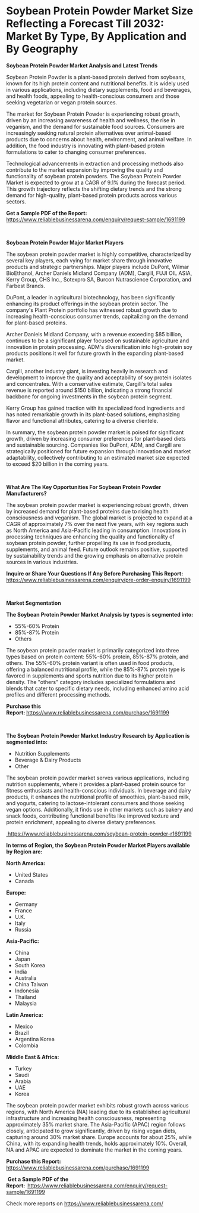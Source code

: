 <p><h1>Soybean Protein Powder Market Size Reflecting a Forecast Till 2032: Market By Type, By Application and By Geography</h1></p><p><strong>Soybean Protein Powder Market Analysis and Latest Trends</strong></p>
<p><p>Soybean Protein Powder is a plant-based protein derived from soybeans, known for its high protein content and nutritional benefits. It is widely used in various applications, including dietary supplements, food and beverages, and health foods, appealing to health-conscious consumers and those seeking vegetarian or vegan protein sources. </p><p>The market for Soybean Protein Powder is experiencing robust growth, driven by an increasing awareness of health and wellness, the rise in veganism, and the demand for sustainable food sources. Consumers are increasingly seeking natural protein alternatives over animal-based products due to concerns about health, environment, and animal welfare. In addition, the food industry is innovating with plant-based protein formulations to cater to changing consumer preferences.</p><p>Technological advancements in extraction and processing methods also contribute to the market expansion by improving the quality and functionality of soybean protein powders. The Soybean Protein Powder Market is expected to grow at a CAGR of 9.1% during the forecast period. This growth trajectory reflects the shifting dietary trends and the strong demand for high-quality, plant-based protein products across various sectors.</p></p>
<p><strong>Get a Sample PDF of the Report:&nbsp;</strong> <a href="https://www.reliablebusinessarena.com/enquiry/request-sample/1691199?utm_campaign=1841&utm_medium=2&utm_source=Github&utm_content=ia&utm_term=07012025&utm_id=soybean-protein-powder">https://www.reliablebusinessarena.com/enquiry/request-sample/1691199</a></p>
<p>&nbsp;</p>
<p><strong>Soybean Protein Powder Major Market Players</strong></p>
<p><p>The soybean protein powder market is highly competitive, characterized by several key players, each vying for market share through innovative products and strategic partnerships. Major players include DuPont, Wilmar BioEthanol, Archer Daniels Midland Company (ADM), Cargill, FUJI OIL ASIA, Kerry Group, CHS Inc., Sotexpro SA, Burcon Nutrascience Corporation, and Farbest Brands.</p><p>DuPont, a leader in agricultural biotechnology, has been significantly enhancing its product offerings in the soybean protein sector. The company's Plant Protein portfolio has witnessed robust growth due to increasing health-conscious consumer trends, capitalizing on the demand for plant-based proteins.</p><p>Archer Daniels Midland Company, with a revenue exceeding $85 billion, continues to be a significant player focused on sustainable agriculture and innovation in protein processing. ADM's diversification into high-protein soy products positions it well for future growth in the expanding plant-based market.</p><p>Cargill, another industry giant, is investing heavily in research and development to improve the quality and acceptability of soy protein isolates and concentrates. With a conservative estimate, Cargill's total sales revenue is reported around $150 billion, indicating a strong financial backbone for ongoing investments in the soybean protein segment.</p><p>Kerry Group has gained traction with its specialized food ingredients and has noted remarkable growth in its plant-based solutions, emphasizing flavor and functional attributes, catering to a diverse clientele.</p><p>In summary, the soybean protein powder market is poised for significant growth, driven by increasing consumer preferences for plant-based diets and sustainable sourcing. Companies like DuPont, ADM, and Cargill are strategically positioned for future expansion through innovation and market adaptability, collectively contributing to an estimated market size expected to exceed $20 billion in the coming years.</p></p>
<p>&nbsp;</p>
<p><strong>What Are The Key Opportunities For Soybean Protein Powder Manufacturers?</strong></p>
<p><p>The soybean protein powder market is experiencing robust growth, driven by increased demand for plant-based proteins due to rising health consciousness and veganism. The global market is projected to expand at a CAGR of approximately 7% over the next five years, with key regions such as North America and Asia-Pacific leading in consumption. Innovations in processing techniques are enhancing the quality and functionality of soybean protein powder, further propelling its use in food products, supplements, and animal feed. Future outlook remains positive, supported by sustainability trends and the growing emphasis on alternative protein sources in various industries.</p></p>
<p><strong>Inquire or Share Your Questions If Any Before Purchasing This Report:</strong> <a href="https://www.reliablebusinessarena.com/enquiry/pre-order-enquiry/1691199?utm_campaign=1841&utm_medium=2&utm_source=Github&utm_content=ia&utm_term=07012025&utm_id=soybean-protein-powder">https://www.reliablebusinessarena.com/enquiry/pre-order-enquiry/1691199</a></p>
<p>&nbsp;</p>
<p><strong>Market Segmentation</strong></p>
<p><strong>The Soybean Protein Powder Market Analysis by types is segmented into:</strong></p>
<p><ul><li>55%-60% Protein</li><li>85%-87% Protein</li><li>Others</li></ul></p>
<p><p>The soybean protein powder market is primarily categorized into three types based on protein content: 55%-60% protein, 85%-87% protein, and others. The 55%-60% protein variant is often used in food products, offering a balanced nutritional profile, while the 85%-87% protein type is favored in supplements and sports nutrition due to its higher protein density. The "others" category includes specialized formulations and blends that cater to specific dietary needs, including enhanced amino acid profiles and different processing methods.</p></p>
<p><strong>Purchase this Report:&nbsp;</strong><a href="https://www.reliablebusinessarena.com/purchase/1691199?utm_campaign=1841&utm_medium=2&utm_source=Github&utm_content=ia&utm_term=07012025&utm_id=soybean-protein-powder">https://www.reliablebusinessarena.com/purchase/1691199</a></p>
<p>&nbsp;</p>
<p><strong>The Soybean Protein Powder Market Industry Research by Application is segmented into:</strong></p>
<p><ul><li>Nutrition Supplements</li><li>Beverage & Dairy Products</li><li>Other</li></ul></p>
<p><p>The soybean protein powder market serves various applications, including nutrition supplements, where it provides a plant-based protein source for fitness enthusiasts and health-conscious individuals. In beverage and dairy products, it enhances the nutritional profile of smoothies, plant-based milk, and yogurts, catering to lactose-intolerant consumers and those seeking vegan options. Additionally, it finds use in other markets such as bakery and snack foods, contributing functional benefits like improved texture and protein enrichment, appealing to diverse dietary preferences.</p></p>
<p><a href="https://www.reliablebusinessarena.com/soybean-protein-powder-r1691199?utm_campaign=1841&utm_medium=2&utm_source=Github&utm_content=ia&utm_term=07012025&utm_id=soybean-protein-powder">&nbsp;https://www.reliablebusinessarena.com/soybean-protein-powder-r1691199</a></p>
<p><strong>In terms of Region, the Soybean Protein Powder Market Players available by Region are:</strong></p>
<p>
    <p> <strong> North America: </strong>
        <ul>
            <li>United States</li>
            <li>Canada</li>
        </ul>
        </p> 
    <p> <strong> Europe: </strong>
        <ul>
            <li>Germany</li>
            <li>France</li>
            <li>U.K.</li>
            <li>Italy</li>
            <li>Russia</li>
        </ul>
        </p> 
    <p> <strong> Asia-Pacific: </strong>
        <ul>
            <li>China</li>
            <li>Japan</li>
            <li>South Korea</li>
            <li>India</li>
            <li>Australia</li>
            <li>China Taiwan</li>
            <li>Indonesia</li>
            <li>Thailand</li>
            <li>Malaysia</li>
        </ul>
        </p> 
    <p> <strong> Latin America: </strong>
        <ul>
            <li>Mexico</li>
            <li>Brazil</li>
            <li>Argentina Korea</li>
            <li>Colombia</li>
        </ul>
        </p> 
    <p> <strong> Middle East & Africa: </strong>
        <ul>
            <li>Turkey</li>
            <li>Saudi</li>
            <li>Arabia</li>
            <li>UAE</li>
            <li>Korea</li>
        </ul>
    </p>
    </p>
<p><p>The soybean protein powder market exhibits robust growth across various regions, with North America (NA) leading due to its established agricultural infrastructure and increasing health consciousness, representing approximately 35% market share. The Asia-Pacific (APAC) region follows closely, anticipated to grow significantly, driven by rising vegan diets, capturing around 30% market share. Europe accounts for about 25%, while China, with its expanding health trends, holds approximately 10%. Overall, NA and APAC are expected to dominate the market in the coming years.</p></p>
<p><strong>Purchase this Report: </strong><a href="https://www.reliablebusinessarena.com/purchase/1691199?utm_campaign=1841&utm_medium=2&utm_source=Github&utm_content=ia&utm_term=07012025&utm_id=soybean-protein-powder">https://www.reliablebusinessarena.com/purchase/1691199</a></p>
<p>&nbsp;<strong>Get a Sample PDF of the Report:&nbsp;&nbsp;</strong><a href="https://www.reliablebusinessarena.com/enquiry/request-sample/1691199?utm_campaign=1841&utm_medium=2&utm_source=Github&utm_content=ia&utm_term=07012025&utm_id=soybean-protein-powder">https://www.reliablebusinessarena.com/enquiry/request-sample/1691199</a></p>
<p><strong></strong></p>
<p>Check more reports on <a href="https://www.reliablebusinessarena.com/?utm_campaign=1841&utm_medium=2&utm_source=Github&utm_content=ia&utm_term=07012025&utm_id=soybean-protein-powder">https://www.reliablebusinessarena.com/</a></p>